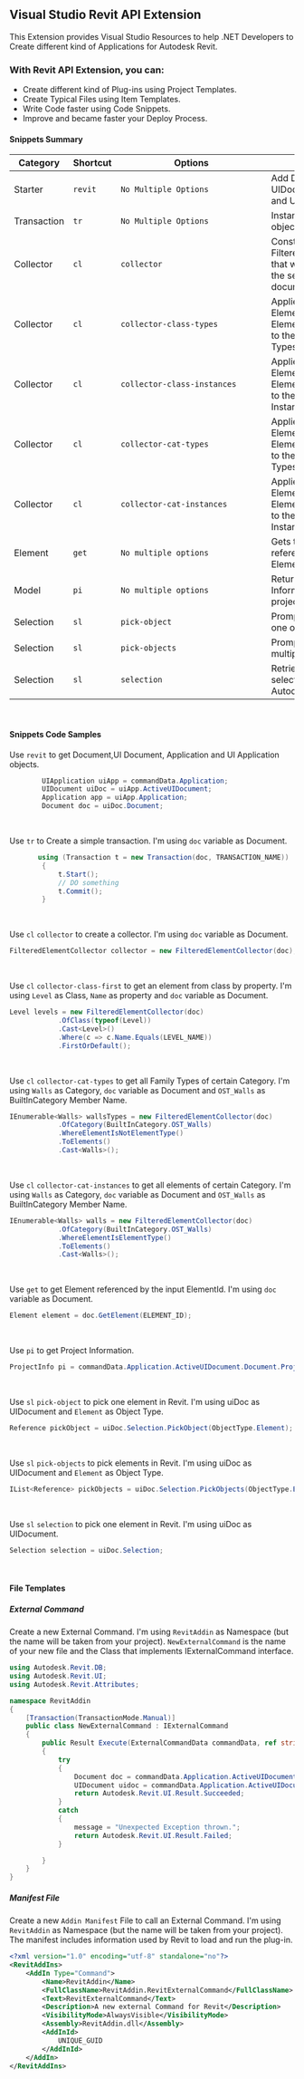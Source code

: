 ## Visual Studio Revit API Extension
This Extension provides Visual Studio Resources to help .NET Developers to Create different kind of Applications for Autodesk Revit.

### With Revit API Extension, you can:
* Create different kind of Plug-ins using Project Templates.
* Create Typical Files using Item Templates.
* Write Code faster using Code Snippets.
* Improve and became faster your Deploy Process.

#### Snippets Summary

| Category | Shortcut  | <div style="width:250px">Options</div> | Description |
|-----|-----|-----|-----|
|Starter| `revit`      | `No Multiple Options`| Add Document, UIDocument, Application and UI Application objects. |
|Transaction| `tr`      | `No Multiple Options`| Instantiates a transaction object. |
|Collector| `cl`      | `collector`| Constructs a new FilteredElementCollector that will search and filter the set of elements in a document. |
|Collector| `cl`      | `collector-class-types`| Applies an ElementClassFilter and ElementIsElementTypeFilter to the collector and returns Types. |
|Collector| `cl`      | `collector-class-instances`| Applies an ElementClassFilter and ElementIsElementTypeFilter to the collector and returns Instances. |
|Collector| `cl`      | `collector-cat-types`| Applies an ElementCategoryFilter  and ElementIsElementTypeFilter to the collector and returns Types. |
|Collector| `cl`      | `collector-cat-instances`| Applies an ElementCategoryFilter  and ElementIsElementTypeFilter to the collector and returns Instances. |
|Element| `get`      | `No multiple options`| Gets the Element referenced by the input ElementId. |
|Model| `pi`      | `No multiple options`| Return the Project Information of the current project. |
|Selection| `sl`      | `pick-object`| Prompts the user to select one object. |
|Selection| `sl`      | `pick-objects`| Prompts the user to select multiple objects. |
|Selection| `sl`      | `selection`| Retrieve the currently selected Elements in Autodesk Revit. |

<br>

#### Snippets Code Samples

Use `revit` to get Document,UI Document, Application and UI Application objects. 
```csharp
        UIApplication uiApp = commandData.Application;
        UIDocument uiDoc = uiApp.ActiveUIDocument;
        Application app = uiApp.Application;
        Document doc = uiDoc.Document;
```

<br>

Use `tr` to Create a simple transaction. I'm using  `doc` variable as Document.
```csharp
       using (Transaction t = new Transaction(doc, TRANSACTION_NAME))
        {
            t.Start();
            // DO something
            t.Commit();
        }
```

<br>

Use `cl` `collector` to create a collector. I'm using  `doc` variable as Document.
```csharp
FilteredElementCollector collector = new FilteredElementCollector(doc);
```
<br>

Use `cl` `collector-class-first` to get an element from class by property. I'm using  `Level` as Class, `Name` as property and `doc` variable as Document.

```csharp
Level levels = new FilteredElementCollector(doc)
            .OfClass(typeof(Level))
            .Cast<Level>()
            .Where(c => c.Name.Equals(LEVEL_NAME))
            .FirstOrDefault();
```

<br>

Use `cl` `collector-cat-types` to get all Family Types of certain Category. I'm using  `Walls` as Category, `doc` variable as Document and `OST_Walls` as BuiltInCategory Member Name.

```csharp
IEnumerable<Walls> wallsTypes = new FilteredElementCollector(doc)
            .OfCategory(BuiltInCategory.OST_Walls)
            .WhereElementIsNotElementType()
            .ToElements()
            .Cast<Walls>();
```

<br>

Use `cl` `collector-cat-instances` to get all elements of certain Category. I'm using  `Walls` as Category, `doc` variable as Document and `OST_Walls` as BuiltInCategory Member Name.

```csharp
IEnumerable<Walls> walls = new FilteredElementCollector(doc)
            .OfCategory(BuiltInCategory.OST_Walls)
            .WhereElementIsElementType()
            .ToElements()
            .Cast<Walls>();
```

<br>

Use `get` to get Element referenced by the input ElementId. I'm using  `doc` variable as Document.

```csharp
Element element = doc.GetElement(ELEMENT_ID);
```

<br>

Use `pi` to get Project Information.
```csharp
ProjectInfo pi = commandData.Application.ActiveUIDocument.Document.ProjectInformation;
```
<br>

Use `sl` `pick-object` to pick one element in Revit. I'm using uiDoc as UIDocument and `Element` as Object Type.
```csharp
Reference pickObject = uiDoc.Selection.PickObject(ObjectType.Element);
```
<br>

Use `sl` `pick-objects` to pick elements in Revit. I'm using uiDoc as UIDocument and `Element` as Object Type.
```csharp
IList<Reference> pickObjects = uiDoc.Selection.PickObjects(ObjectType.Element);
```

<br>

Use `sl` `selection` to pick one element in Revit. I'm using uiDoc as UIDocument.
```csharp
Selection selection = uiDoc.Selection;
```
<br>

#### File Templates 

##### External Command
Create a new External Command. I'm using `RevitAddin` as Namespace (but the name will be taken from your project). `NewExternalCommand` is the name of your new file and the Class that implements IExternalCommand interface.
```csharp
using Autodesk.Revit.DB;
using Autodesk.Revit.UI;
using Autodesk.Revit.Attributes;

namespace RevitAddin
{
    [Transaction(TransactionMode.Manual)]
    public class NewExternalCommand : IExternalCommand
    {
        public Result Execute(ExternalCommandData commandData, ref string message, ElementSet elements)
        {
            try
            {
                Document doc = commandData.Application.ActiveUIDocument.Document;
                UIDocument uidoc = commandData.Application.ActiveUIDocument;
                return Autodesk.Revit.UI.Result.Succeeded;
            }
            catch
            {
                message = "Unexpected Exception thrown.";
                return Autodesk.Revit.UI.Result.Failed;
            }

        }
    }
}
```



##### Manifest File
Create a new `Addin Manifest` File to call an External Command. I'm using `RevitAddin` as Namespace (but the name will be taken from your project). The manifest includes information used by Revit to load and run the plug-in.

```xml
<?xml version="1.0" encoding="utf-8" standalone="no"?>
<RevitAddIns>
    <AddIn Type="Command">
        <Name>RevitAddin</Name>
        <FullClassName>RevitAddin.RevitExternalCommand</FullClassName>
        <Text>RevitExternalCommand</Text>
        <Description>A new external Command for Revit</Description>
        <VisibilityMode>AlwaysVisible</VisibilityMode>
        <Assembly>RevitAddin.dll</Assembly>
        <AddInId>
            UNIQUE_GUID
        </AddInId>
    </AddIn>
</RevitAddIns>
```

<br>




